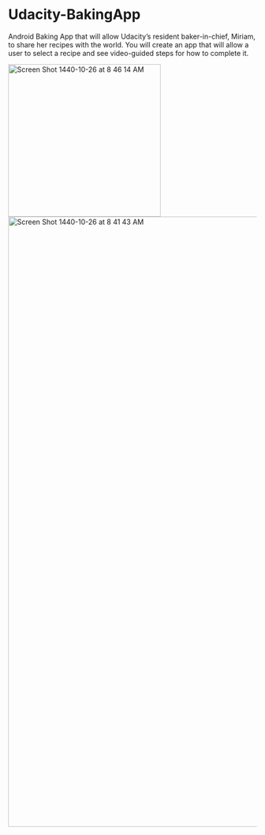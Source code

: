 # Udacity-BakingApp




Android Baking App that will allow Udacity’s resident baker-in-chief, Miriam, to share her recipes with the world. You will create an app that will allow a user to select a recipe and see video-guided steps for how to complete it.



<img width="309" alt="Screen Shot 1440-10-26 at 8 46 14 AM" src="https://user-images.githubusercontent.com/16857085/60380215-69839800-9a4a-11e9-8a32-c95ee5258771.png">

<img width="1237" alt="Screen Shot 1440-10-26 at 8 41 43 AM" src="https://user-images.githubusercontent.com/16857085/60380192-fb3ed580-9a49-11e9-99fb-15c08deedd26.png">




